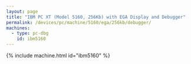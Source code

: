 ```yaml
---
layout: page
title: "IBM PC XT (Model 5160, 256Kb) with EGA Display and Debugger"
permalink: /devices/pc/machine/5160/ega/256kb/debugger/
machines:
  - type: pc-dbg
    id: ibm5160
---
```


{% include machine.html id="ibm5160" %}
